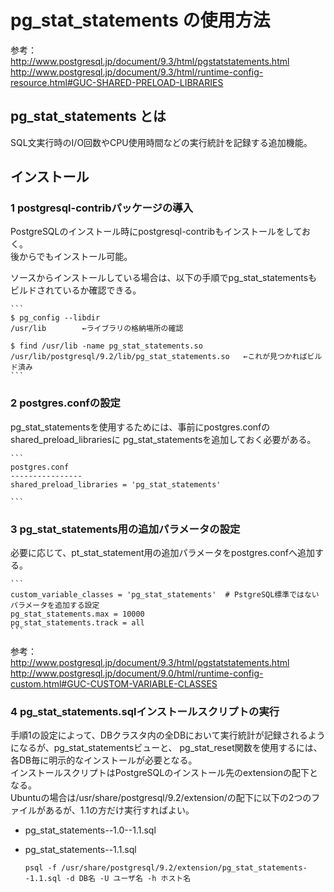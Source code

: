 # pg_stat_statements の使用方法

参考：  
http://www.postgresql.jp/document/9.3/html/pgstatstatements.html  
http://www.postgresql.jp/document/9.3/html/runtime-config-resource.html#GUC-SHARED-PRELOAD-LIBRARIES  


## pg_stat_statements とは

SQL文実行時のI/O回数やCPU使用時間などの実行統計を記録する追加機能。  


## インストール

### 1 postgresql-contribパッケージの導入

PostgreSQLのインストール時にpostgresql-contribもインストールをしておく。  
後からでもインストール可能。  
  
ソースからインストールしている場合は、以下の手順でpg_stat_statementsもビルドされているか確認できる。  

    ```
    $ pg_config --libdir
    /usr/lib        ←ライブラリの格納場所の確認

    $ find /usr/lib -name pg_stat_statements.so
    /usr/lib/postgresql/9.2/lib/pg_stat_statements.so   ←これが見つかればビルド済み
    ```


### 2 postgres.confの設定

pg_stat_statementsを使用するためには、事前にpostgres.confのshared_preload_librariesに
pg_stat_statementsを追加しておく必要がある。

    ```
    postgres.conf
    ----------------
    shared_preload_libraries = 'pg_stat_statements'

    ```

### 3 pg_stat_statements用の追加パラメータの設定

必要に応じて、pt_stat_statement用の追加パラメータをpostgres.confへ追加する。

    ```
    custom_variable_classes = 'pg_stat_statements'  # PstgreSQL標準ではないパラメータを追加する設定
    pg_stat_statements.max = 10000
    pg_stat_statements.track = all
    ```

参考：  
http://www.postgresql.jp/document/9.3/html/pgstatstatements.html  
http://www.postgresql.jp/document/9.0/html/runtime-config-custom.html#GUC-CUSTOM-VARIABLE-CLASSES  


### 4 pg_stat_statements.sqlインストールスクリプトの実行

手順1の設定によって、DBクラスタ内の全DBにおいて実行統計が記録されるようになるが、pg_stat_statementsビューと、
pg_stat_reset関数を使用するには、各DB毎に明示的なインストールが必要となる。  
インストールスクリプトはPostgreSQLのインストール先のextensionの配下となる。  
Ubuntuの場合は/usr/share/postgresql/9.2/extension/の配下に以下の2つのファイルがあるが、1.1の方だけ実行すればよい。  
  
+ pg_stat_statements--1.0--1.1.sql
+ pg_stat_statements--1.1.sql

    ```
    psql -f /usr/share/postgresql/9.2/extension/pg_stat_statements--1.1.sql -d DB名 -U ユーザ名 -h ホスト名
    ```


